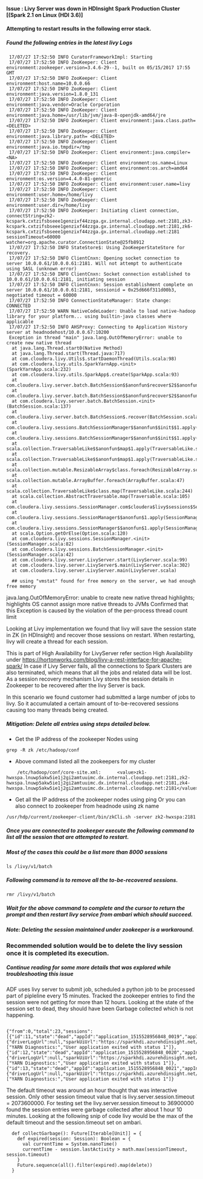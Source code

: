 
#### Issue : Livy Server was down in HDInsight Spark Production Cluster [(Spark 2.1 on Linux (HDI 3.6)]
#### Attempting to restart results in the following error stack.
##### Found the following entries in the latest livy Logs 
~~~~
 17/07/27 17:52:50 INFO CuratorFrameworkImpl: Starting
 17/07/27 17:52:50 INFO ZooKeeper: Client environment:zookeeper.version=3.4.6-29--1, built on 05/15/2017 17:55 GMT
 17/07/27 17:52:50 INFO ZooKeeper: Client environment:host.name=10.0.0.66
 17/07/27 17:52:50 INFO ZooKeeper: Client environment:java.version=1.8.0_131
 17/07/27 17:52:50 INFO ZooKeeper: Client environment:java.vendor=Oracle Corporation
 17/07/27 17:52:50 INFO ZooKeeper: Client environment:java.home=/usr/lib/jvm/java-8-openjdk-amd64/jre
 17/07/27 17:52:50 INFO ZooKeeper: Client environment:java.class.path= <DELETED>
 17/07/27 17:52:50 INFO ZooKeeper: Client environment:java.library.path= <DELETED>
 17/07/27 17:52:50 INFO ZooKeeper: Client environment:java.io.tmpdir=/tmp
 17/07/27 17:52:50 INFO ZooKeeper: Client environment:java.compiler=<NA>
 17/07/27 17:52:50 INFO ZooKeeper: Client environment:os.name=Linux
 17/07/27 17:52:50 INFO ZooKeeper: Client environment:os.arch=amd64
 17/07/27 17:52:50 INFO ZooKeeper: Client environment:os.version=4.4.0-81-generic
 17/07/27 17:52:50 INFO ZooKeeper: Client environment:user.name=livy
 17/07/27 17:52:50 INFO ZooKeeper: Client environment:user.home=/home/livy
 17/07/27 17:52:50 INFO ZooKeeper: Client environment:user.dir=/home/livy
 17/07/27 17:52:50 INFO ZooKeeper: Initiating client connection, connectString=zk2-kcspark.cxtzifsbseee1genzixf44zzga.gx.internal.cloudapp.net:2181,zk3-kcspark.cxtzifsbseee1genzixf44zzga.gx.internal.cloudapp.net:2181,zk6-kcspark.cxtzifsbseee1genzixf44zzga.gx.internal.cloudapp.net:2181 sessionTimeout=60000 watcher=org.apache.curator.ConnectionState@25fb8912
 17/07/27 17:52:50 INFO StateStore$: Using ZooKeeperStateStore for recovery.
 17/07/27 17:52:50 INFO ClientCnxn: Opening socket connection to server 10.0.0.61/10.0.0.61:2181. Will not attempt to authenticate using SASL (unknown error)
 17/07/27 17:52:50 INFO ClientCnxn: Socket connection established to 10.0.0.61/10.0.0.61:2181, initiating session
 17/07/27 17:52:50 INFO ClientCnxn: Session establishment complete on server 10.0.0.61/10.0.0.61:2181, sessionid = 0x25d666f311d00b3, negotiated timeout = 60000
 17/07/27 17:52:50 INFO ConnectionStateManager: State change: CONNECTED
 17/07/27 17:52:50 WARN NativeCodeLoader: Unable to load native-hadoop library for your platform... using builtin-java classes where applicable
 17/07/27 17:52:50 INFO AHSProxy: Connecting to Application History server at headnodehost/10.0.0.67:10200
 Exception in thread "main" java.lang.OutOfMemoryError: unable to create new native thread
  at java.lang.Thread.start0(Native Method)
  at java.lang.Thread.start(Thread.java:717)
  at com.cloudera.livy.Utils$.startDaemonThread(Utils.scala:98)
  at com.cloudera.livy.utils.SparkYarnApp.<init>(SparkYarnApp.scala:232)
  at com.cloudera.livy.utils.SparkApp$.create(SparkApp.scala:93)
  at com.cloudera.livy.server.batch.BatchSession$$anonfun$recover$2$$anonfun$apply$4.apply(BatchSession.scala:117)
  at com.cloudera.livy.server.batch.BatchSession$$anonfun$recover$2$$anonfun$apply$4.apply(BatchSession.scala:116)
  at com.cloudera.livy.server.batch.BatchSession.<init>(BatchSession.scala:137)
  at com.cloudera.livy.server.batch.BatchSession$.recover(BatchSession.scala:108)
  at com.cloudera.livy.sessions.BatchSessionManager$$anonfun$$init$$1.apply(SessionManager.scala:47)
  at com.cloudera.livy.sessions.BatchSessionManager$$anonfun$$init$$1.apply(SessionManager.scala:47)
  at scala.collection.TraversableLike$$anonfun$map$1.apply(TraversableLike.scala:244)
  at scala.collection.TraversableLike$$anonfun$map$1.apply(TraversableLike.scala:244)
  at scala.collection.mutable.ResizableArray$class.foreach(ResizableArray.scala:59)
  at scala.collection.mutable.ArrayBuffer.foreach(ArrayBuffer.scala:47)
  at scala.collection.TraversableLike$class.map(TraversableLike.scala:244)
  at scala.collection.AbstractTraversable.map(Traversable.scala:105)
  at com.cloudera.livy.sessions.SessionManager.com$cloudera$livy$sessions$SessionManager$$recover(SessionManager.scala:150)
  at com.cloudera.livy.sessions.SessionManager$$anonfun$1.apply(SessionManager.scala:82)
  at com.cloudera.livy.sessions.SessionManager$$anonfun$1.apply(SessionManager.scala:82)
  at scala.Option.getOrElse(Option.scala:120)
  at com.cloudera.livy.sessions.SessionManager.<init>(SessionManager.scala:82)
  at com.cloudera.livy.sessions.BatchSessionManager.<init>(SessionManager.scala:42)
  at com.cloudera.livy.server.LivyServer.start(LivyServer.scala:99)
  at com.cloudera.livy.server.LivyServer$.main(LivyServer.scala:302)
  at com.cloudera.livy.server.LivyServer.main(LivyServer.scala)
  
  ## using "vmstat" found for free memory on the server, we had enough free memory
~~~~

java.lang.OutOfMemoryError: unable to create new native thread highlights; highlights OS cannot assign more native threads to JVMs
Confirmed that this Exception is caused by the violation of the per-process thread count limit

Looking at Livy implementation we found that livy will save the session state in ZK (in HDInsight) and recover those sessions on restart. When restarting, livy will create a thread for each session. 

This is part of High Availability for LivyServer
refer section High Availability under https://hortonworks.com/blog/livy-a-rest-interface-for-apache-spark/
In case if Livy Server fails, all the connections to  Spark Clusters are also terminated, which means that all the jobs and related data will be lost.
As a session recovery mechanism Livy stores the session details in Zookeeper to be recovered after the livy Server is back.


In this scenario we found customer had submitted a large number of jobs to livy. So it accumulated a certain amount of to-be-recovered sessions causing too many threads being created.

##### Mitigation: Delete all entries using steps detailed below.

- Get the IP address of the zookeeper Nodes using 
~~~~  
grep -R zk /etc/hadoop/conf  
~~~~

- Above command listed all the zookeepers for my cluster 

~~~~
    /etc/hadoop/conf/core-site.xml:      <value>zk1-hwxspa.lnuwp5akw5ie1j2gi2amtuuimc.dx.internal.cloudapp.net:2181,zk2-      hwxspa.lnuwp5akw5ie1j2gi2amtuuimc.dx.internal.cloudapp.net:2181,zk4-hwxspa.lnuwp5akw5ie1j2gi2amtuuimc.dx.internal.cloudapp.net:2181</value>
~~~~
- Get all the IP address of the zookeeper nodes using ping Or you can also connect to zookeeper from headnode using zk name 

~~~~  
/usr/hdp/current/zookeeper-client/bin/zkCli.sh -server zk2-hwxspa:2181   
~~~~
##### Once you are connected to zookeeper execute the following command to list all the session that are attempted to restart. ####
##### Most of the cases this could be a list more than 8000 sessions ####
~~~~  
ls /livy/v1/batch  
~~~~

##### Following command is to remove all the to-be-recovered sessions. #####
~~~~  
rmr /livy/v1/batch  
~~~~
##### Wait for the above command to complete and the cursor to return the prompt and then restart livy service from ambari which should succeed. 
##### Note: Deleting the session maintained under zookeeper is a workaround.
### Recommended solution would be to delete the livy session once it is completed its execution.

##### Continue reading for some more details that was explored while troubleshooting this issue
ADF uses livy server to submit job, scheduled a python job to be processed part of pipleline every 15 minutes. Tracked the zookeeper entries to find the session were not getting for more than 12 hours. Looking at the state of the session set to dead, they should have been Garbage collected which is not happening.

~~~~ 

{"from":0,"total":23,"sessions":[{"id":11,"state":"dead","appId":"application_1515528956848_0019","appInfo":{"driverLogUrl":null,"sparkUiUrl":"https://sparkhdi.azurehdinsight.net/yarnui/hn/proxy/application_1515528956848_0019/"},"log":["YARN Diagnostics:","User application exited with status 1"]},{"id":12,"state":"dead","appId":"application_1515528956848_0020","appInfo":{"driverLogUrl":null,"sparkUiUrl":"https://sparkhdi.azurehdinsight.net/yarnui/hn/proxy/application_1515528956848_0020/"},"log":["YARN Diagnostics:","User application exited with status 1"]},{"id":13,"state":"dead","appId":"application_1515528956848_0021","appInfo":{"driverLogUrl":null,"sparkUiUrl":"https://sparkhdi.azurehdinsight.net/yarnui/hn/proxy/application_1515528956848_0021/"},"log":["YARN Diagnostics:","User application exited with status 1"]}

~~~~

The default timeout was around an hour thought that was interactive session.  Only other session timeout value that is livy.server.session.timeout = 2073600000.
For testing set the livy.server.session.timeout to 36900000 found the session entries were garbage collected after about 1 hour 10 minutes.
Looking at the following snip of code livy would be the max of the default timeout and the session.timeout set on ambari.

~~~~
  def collectGarbage(): Future[Iterable[Unit]] = {
    def expired(session: Session): Boolean = {
      val currentTime = System.nanoTime()
      currentTime - session.lastActivity > math.max(sessionTimeout, session.timeout)
    }
    Future.sequence(all().filter(expired).map(delete))
  }
~~~~
